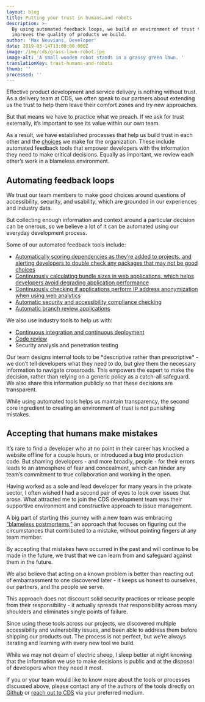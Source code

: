 ```yaml
---
layout: blog
title: Putting your trust in humans…and robots
description: >-
  By using automated feedback loops, we build an environment of trust that
  improves the quality of products we build.
author: 'Max Neuvians, Developer'
date: 2019-03-14T13:00:00.000Z
image: /img/cds/grass-lawn-robot.jpg
image-alt: 'A small wooden robot stands in a grassy green lawn. '
translationKey: trust-humans-and-robots
thumb: ''
processed: ''
---
```

Effective product development and service delivery is nothing without trust.  As a delivery team at CDS, we often speak to our partners about extending us the trust to help them leave their comfort zones and try new approaches. 

But that means we have to practice what we preach. If we ask for trust externally, it’s important to see its value within our own team. 

As a result, we have established processes that help us build trust in each other and the [choices](https://digital.canada.ca/2017/11/06/technology-choices-at-cds/) we make for the organization. These include automated feedback tools that empower developers with the information they need to make critical decisions. Equally as important, we review each other’s work in a blameless environment. 

## Automating feedback loops

We trust our team members to make good choices around questions of accessibility, security, and usability, which are grounded in our experiences and industry data. 

But collecting enough information and context around a particular decision can be onerous, so we believe a lot of it can be automated using our everyday development process.

Some of our automated feedback tools include:

* [Automatically scoring dependencies as they’re added to projects, and alerting developers to double check any packages that may not be good choices](https://github.com/cds-snc/dependency-checker/)
* [Continuously calculating bundle sizes in web applications, which helps developers avoid degrading application performance](https://github.com/cds-snc/bundle-size-tracker/) 
* [Continuously checking if applications perform IP address anonymization when using web  analytics](https://github.com/cds-snc/pii-checker) 
* [Automatic security and accessibility compliance checking](https://github.com/cds-snc/symmorfosi) 
* [Automatic branch review applications](https://github.com/cds-snc/elenchos)

We also use industry tools to help us with:

* [Continuous integration and continuous deployment](https://digital.canada.ca/2018/03/26/automated-testing-blog/) 
* [Code review](https://digital.canada.ca/2018/04/24/coding-is-a-team-activity/) 
* Security analysis and penetration testing

Our team designs internal tools to be \*descriptive rather than prescriptive\* - we don’t tell developers what they need to do, but give them the necessary information to navigate crossroads. This empowers the expert to make the decision, rather than relying on a generic policy as a catch-all safeguard. We also share this information publicly so that these decisions are transparent. 

While using automated tools helps us maintain transparency, the second core ingredient to creating an environment of trust is not punishing mistakes.

## Accepting that humans make mistakes

It’s rare to find a developer who at no point in their career has knocked a website offline for a couple hours, or introduced a bug into production code. But shaming developers - and more broadly, people - for their errors leads to an atmosphere of fear and concealment, which can hinder any team’s commitment to true collaboration and working in the open.

Having worked as a sole and lead developer for many years in the private sector, I often wished I had a second pair of eyes to look over issues that arose. What attracted me to join the CDS development team was their supportive environment and constructive approach to issue management.

A big part of starting this journey with a new team was embracing [“blameless postmortems,”](https://landing.google.com/sre/sre-book/chapters/postmortem-culture/) an approach that focuses on figuring out the circumstances that contributed to a mistake, without pointing fingers at any team member.  

By accepting that mistakes have occurred in the past and will continue to be made in the future, we trust that we can learn from and safeguard against them in the future. 

We also believe that acting on a known problem is better than reacting out of embarrassment to one discovered later - it keeps us honest to ourselves, our partners, and the people we serve. 

This approach does not discount solid security practices or release people from their responsibility - it actually spreads that responsibility across many shoulders and eliminates single points of failure.

Since using these tools across our projects, we discovered multiple accessibility and vulnerability issues, and been able to address them before shipping our products out. The process is not perfect, but we’re always iterating and learning with every new tool we build.

While we may not dream of electric sheep, I sleep better at night knowing that the information we use to make decisions is public and at the disposal of developers when they need it most. 

If you or your team would like to know more about the tools or processes discussed above, please contact any of the authors of the tools directly on [Github](https://github.com/cds-snc) or [reach out to CDS](https://digital.canada.ca/our-team/) via your preferred medium.
